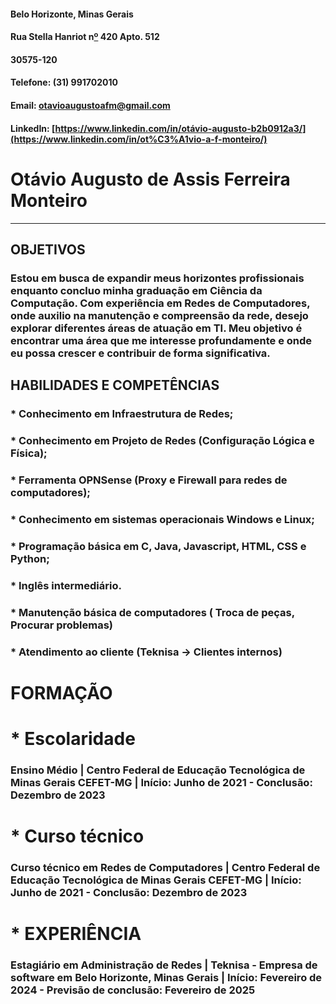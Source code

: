 <div style="">
  
#### Belo Horizonte, Minas Gerais

#### Rua Stella Hanriot n[º](https://brasilescola.uol.com.br/matematica/funcao-de-primeiro-grau.htm) 420 Apto. 512

#### 30575-120

#### Telefone: (31) 991702010

#### Email: [otavioaugustoafm@gmail.com](mailto:otavioaugustoafm@gmail.com)

#### LinkedIn: [https://www.linkedin.com/in/otávio-augusto-b2b0912a3/](https://www.linkedin.com/in/ot%C3%A1vio-a-f-monteiro/)

</div>

# Otávio Augusto de Assis Ferreira Monteiro

---

## OBJETIVOS

### Estou em busca de expandir meus horizontes profissionais enquanto concluo minha graduação em Ciência da Computação. Com experiência em Redes de Computadores, onde auxilio na manutenção e compreensão da rede, desejo explorar diferentes áreas de atuação em TI. Meu objetivo é encontrar uma área que me interesse profundamente e onde eu possa crescer e contribuir de forma significativa.

## HABILIDADES E COMPETÊNCIAS

### * Conhecimento em Infraestrutura de Redes;   
### * Conhecimento em Projeto de Redes (Configuração Lógica e Física);  
### * Ferramenta OPNSense (Proxy e Firewall para redes de computadores);  
### * Conhecimento em sistemas operacionais Windows e Linux;  
### * Programação básica em C, Java, Javascript, HTML, CSS e Python;  
### * Inglês intermediário.
### * Manutenção básica de computadores ( Troca de peças, Procurar problemas)
### * Atendimento ao cliente (Teknisa -> Clientes internos)

# FORMAÇÃO

# * Escolaridade

  ### Ensino Médio | Centro Federal de Educação Tecnológica de Minas Gerais CEFET-MG | Início: Junho de 2021 \- Conclusão: Dezembro de 2023 

# * Curso técnico

  ### Curso técnico em Redes de Computadores | Centro Federal de Educação Tecnológica de Minas Gerais CEFET-MG | Início: Junho de 2021 \- Conclusão: Dezembro de 2023  

# * EXPERIÊNCIA

  ### Estagiário em Administração de Redes | Teknisa - Empresa de software em Belo Horizonte, Minas Gerais | Início: Fevereiro de 2024 \- Previsão de conclusão: Fevereiro de 2025

## 

## 

## 

  ### 

[image1]: <data:image/png;base64,iVBORw0KGgoAAAANSUhEUgAAAkAAAAAECAYAAABmzIBlAAAAL0lEQVR4Xu3WMQEAMAzDsGILf07dPwiNDj1G4EmyAABN5g8AANcZIACgjgECAOo81LTt4j5q1qcAAAAASUVORK5CYII=>
